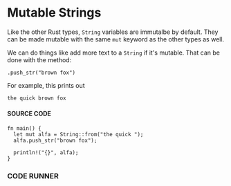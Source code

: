 # Mutable Strings

Like the other Rust types, `String` variables are
immutalbe by default. They can be made mutable with
the same `mut` keyword as the other types as well.

We can do things like add more text to a `String`
if it's mutable. That can be done with the
method:

```rust,noplayground
.push_str("brown fox")
```

For example, this prints out

```txt
the quick brown fox
```

#### SOURCE CODE

```rust, noplayground, EXAMPLE1
fn main() {
  let mut alfa = String::from("the quick ");
  alfa.push_str("brown fox");

  println!("{}", alfa);
}
```

### CODE RUNNER

```rust, editable, CODE1

```
